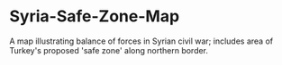 # Syria-Safe-Zone-Map
A map illustrating balance of forces in Syrian civil war; includes area of Turkey's proposed 'safe zone' along northern border. 
